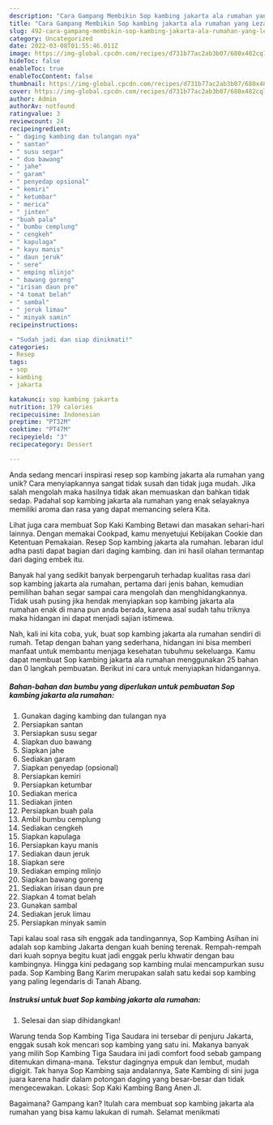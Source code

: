 ```yaml
---
description: "Cara Gampang Membikin Sop kambing jakarta ala rumahan yang Lezat Sekali"
title: "Cara Gampang Membikin Sop kambing jakarta ala rumahan yang Lezat Sekali"
slug: 492-cara-gampang-membikin-sop-kambing-jakarta-ala-rumahan-yang-lezat-sekali
category: Uncategorized
date: 2022-03-08T01:55:46.011Z
image: https://img-global.cpcdn.com/recipes/d731b77ac2ab3b07/680x482cq70/sop-kambing-jakarta-ala-rumahan-foto-resep-utama.jpg
hideToc: false
enableToc: true
enableTocContent: false
thumbnail: https://img-global.cpcdn.com/recipes/d731b77ac2ab3b07/680x482cq70/sop-kambing-jakarta-ala-rumahan-foto-resep-utama.jpg
cover: https://img-global.cpcdn.com/recipes/d731b77ac2ab3b07/680x482cq70/sop-kambing-jakarta-ala-rumahan-foto-resep-utama.jpg
author: Admin
authorAv: notfound
ratingvalue: 3
reviewcount: 24
recipeingredient:
- " daging kambing dan tulangan nya"
- " santan"
- " susu segar"
- " duo bawang"
- " jahe"
- " garam"
- " penyedap opsional"
- " kemiri"
- " ketumbar"
- " merica"
- " jinten"
- "buah pala"
- " bumbu cemplung"
- " cengkeh"
- " kapulaga"
- " kayu manis"
- " daun jeruk"
- " sere"
- " emping mlinjo"
- " bawang goreng"
- "irisan daun pre"
- "4 tomat belah"
- " sambal"
- " jeruk limau"
- " minyak samin"
recipeinstructions:

- "Sudah jadi dan siap dinikmati!"
categories:
- Resep
tags:
- sop
- kambing
- jakarta

katakunci: sop kambing jakarta 
nutrition: 179 calories
recipecuisine: Indonesian
preptime: "PT32M"
cooktime: "PT47M"
recipeyield: "3"
recipecategory: Dessert

---
```





Anda sedang mencari inspirasi resep sop kambing jakarta ala rumahan yang unik? Cara menyiapkannya sangat tidak susah dan tidak juga mudah. Jika salah mengolah maka hasilnya tidak akan memuaskan dan bahkan tidak sedap. Padahal sop kambing jakarta ala rumahan yang enak selayaknya memiliki aroma dan rasa yang dapat memancing selera Kita.





Lihat juga cara membuat Sop Kaki Kambing Betawi dan masakan sehari-hari lainnya. Dengan memakai Cookpad, kamu menyetujui Kebijakan Cookie dan Ketentuan Pemakaian. Resep Sop kambing jakarta ala rumahan. lebaran idul adha pasti dapat bagian dari daging kambing. dan ini hasil olahan termantap dari daging embek itu.

Banyak hal yang sedikit banyak berpengaruh terhadap kualitas rasa dari sop kambing jakarta ala rumahan, pertama dari jenis bahan, kemudian pemilihan bahan segar sampai cara mengolah dan menghidangkannya. Tidak usah pusing jika hendak menyiapkan sop kambing jakarta ala rumahan enak di mana pun anda berada, karena asal sudah tahu triknya maka hidangan ini dapat menjadi sajian istimewa.






Nah, kali ini kita coba, yuk, buat sop kambing jakarta ala rumahan sendiri di rumah. Tetap dengan bahan yang sederhana, hidangan ini bisa memberi manfaat untuk membantu menjaga kesehatan tubuhmu sekeluarga. Kamu dapat membuat Sop kambing jakarta ala rumahan menggunakan 25 bahan dan 0 langkah pembuatan. Berikut ini cara untuk menyiapkan hidangannya.

<!--inarticleads1-->

##### Bahan-bahan dan bumbu yang diperlukan untuk pembuatan Sop kambing jakarta ala rumahan:

1. Gunakan  daging kambing dan tulangan nya
1. Persiapkan  santan
1. Persiapkan  susu segar
1. Siapkan  duo bawang
1. Siapkan  jahe
1. Sediakan  garam
1. Siapkan  penyedap (opsional)
1. Persiapkan  kemiri
1. Persiapkan  ketumbar
1. Sediakan  merica
1. Sediakan  jinten
1. Persiapkan buah pala
1. Ambil  bumbu cemplung
1. Sediakan  cengkeh
1. Siapkan  kapulaga
1. Persiapkan  kayu manis
1. Sediakan  daun jeruk
1. Siapkan  sere
1. Sediakan  emping mlinjo
1. Siapkan  bawang goreng
1. Sediakan irisan daun pre
1. Siapkan 4 tomat belah
1. Gunakan  sambal
1. Sediakan  jeruk limau
1. Persiapkan  minyak samin


Tapi kalau soal rasa sih enggak ada tandingannya, Sop Kambing Asihan ini adalah sop kambing Jakarta dengan kuah bening terenak. Rempah-rempah dari kuah sopnya begitu kuat jadi enggak perlu khwatir dengan bau kambingnya. Hingga kini pedagang sop kambing mulai mencampurkan susu pada. Sop Kambing Bang Karim merupakan salah satu kedai sop kambing yang paling legendaris di Tanah Abang. 

<!--inarticleads2-->

##### Instruksi untuk buat Sop kambing jakarta ala rumahan:


1. Selesai dan siap dihidangkan!

Warung tenda Sop Kambing Tiga Saudara ini tersebar di penjuru Jakarta, enggak susah kok mencari sop kambing yang satu ini. Makanya banyak yang milih Sop Kambing Tiga Saudara ini jadi comfort food sebab gampang ditemukan dimana-mana. Tekstur dagingnya empuk dan lembut, mudah digigit. Tak hanya Sop Kambing saja andalannya, Sate Kambing di sini juga juara karena hadir dalam potongan daging yang besar-besar dan tidak mengecewakan. Lokasi: Sop Kaki Kambing Bang Anen Jl. 

Bagaimana? Gampang kan? Itulah cara membuat sop kambing jakarta ala rumahan yang bisa kamu lakukan di rumah. Selamat menikmati
